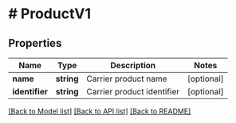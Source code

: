 # # ProductV1

## Properties

Name | Type | Description | Notes
------------ | ------------- | ------------- | -------------
**name** | **string** | Carrier product name | [optional]
**identifier** | **string** | Carrier product identifier | [optional]

[[Back to Model list]](../../README.md#models) [[Back to API list]](../../README.md#endpoints) [[Back to README]](../../README.md)
